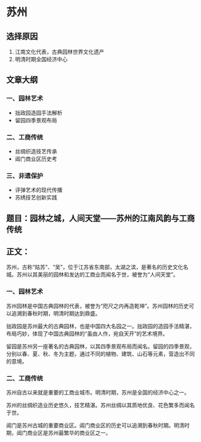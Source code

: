 # 苏州

## 选择原因
1. 江南文化代表，古典园林世界文化遗产
2. 明清时期全国经济中心

## 文章大纲
### 一、园林艺术
- 拙政园造园手法解析
- 留园四季景观布局

### 二、工商传统
- 丝绸织造技艺传承
- 阊门商业区历史考

### 三、非遗保护
- 评弹艺术的现代传播
- 苏绣技艺创新实践

## 题目：园林之城，人间天堂——苏州的江南风韵与工商传统

## 正文：

苏州，古称“姑苏”、“吴”，位于江苏省东南部，太湖之滨，是著名的历史文化名城。苏州以其美丽的园林和发达的工商业而闻名于世，被誉为“人间天堂”。

### 一、园林艺术

苏州园林是中国古典园林的代表，被誉为“咫尺之内再造乾坤”。苏州园林的历史可以追溯到春秋时期，明清时期达到鼎盛。

拙政园是苏州最大的古典园林，也是中国四大名园之一。拙政园的造园手法精湛，布局巧妙，体现了中国古典园林的“虽由人作，宛自天开”的艺术境界。

留园是苏州另一座著名的古典园林，以其四季景观布局而闻名。留园的四季景观，分别以春、夏、秋、冬为主题，通过不同的植物、建筑、山石等元素，营造出不同的意境。

### 二、工商传统

苏州自古以来就是重要的工商业城市。明清时期，苏州是全国的经济中心之一。

苏州的丝绸织造业历史悠久，技艺精湛。苏州丝绸以其质地优良、花色繁多而闻名于世。

阊门是苏州古城的重要商业区。阊门商业区的历史可以追溯到春秋时期。明清时期，阊门商业区是苏州最繁华的商业区之一。